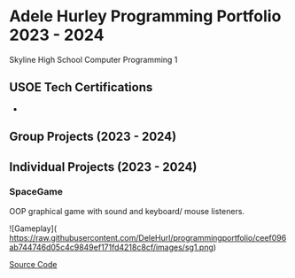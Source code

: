 # Adele Hurley Programming Portfolio 2023 - 2024
Skyline High School Computer Programming 1

## USOE Tech Certifications
*

## Group Projects (2023 - 2024)

## Individual Projects (2023 - 2024)

### SpaceGame
OOP graphical game with sound and keyboard/ mouse listeners.

![Gameplay]([ ](https://raw.githubusercontent.com/DeleHurl/programmingportfolio/ceef096ab744746d05c4c9849ef171fd4218c8cf/images/sg1.png)https://raw.githubusercontent.com/DeleHurl/programmingportfolio/ceef096ab744746d05c4c9849ef171fd4218c8cf/images/sg1.png)

[Source Code]()
